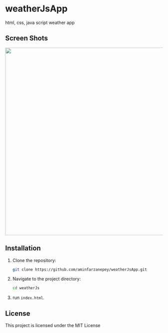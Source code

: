 # weatherJsApp
html, css, java script weather app


## Screen Shots

<img src="https://github.com/aminfarzanepey/weatherJsApp.git/blob/main/screenShot/screenShot.png?raw=true" width="600">

## Installation

1. Clone the repository:

    ```bash
    git clone https://github.com/aminfarzanepey/weatherJsApp.git
    ```

2. Navigate to the project directory:

    ```bash
    cd weatherJs
    ```
3. run `index.html`.

## License

This project is licensed under the MIT License